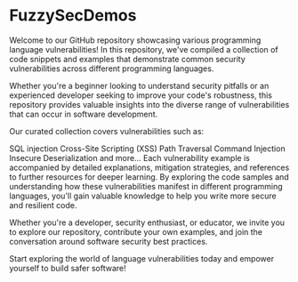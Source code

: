 # FuzzySecDemos
Welcome to our GitHub repository showcasing various programming language vulnerabilities! In this repository, we've compiled a collection of code snippets and examples that demonstrate common security vulnerabilities across different programming languages.

Whether you're a beginner looking to understand security pitfalls or an experienced developer seeking to improve your code's robustness, this repository provides valuable insights into the diverse range of vulnerabilities that can occur in software development.

Our curated collection covers vulnerabilities such as:

SQL injection
Cross-Site Scripting (XSS)
Path Traversal
Command Injection
Insecure Deserialization
and more...
Each vulnerability example is accompanied by detailed explanations, mitigation strategies, and references to further resources for deeper learning. By exploring the code samples and understanding how these vulnerabilities manifest in different programming languages, you'll gain valuable knowledge to help you write more secure and resilient code.

Whether you're a developer, security enthusiast, or educator, we invite you to explore our repository, contribute your own examples, and join the conversation around software security best practices.

Start exploring the world of language vulnerabilities today and empower yourself to build safer software!
